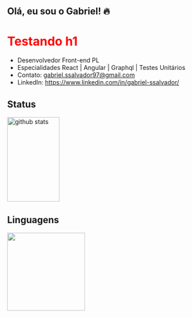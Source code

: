 ## Olá, eu sou o Gabriel! 🔥
<h1 style="color:red">Testando h1</h1>

- Desenvolvedor Front-end PL
- Especialidades React | Angular | Graphql | Testes Unitários
- Contato: gabriel.ssalvador97@gmail.com
- LinkedIn: https://www.linkedin.com/in/gabriel-ssalvador/

## Status

<img width="49%" height="195px" src="https://github-readme-stats.vercel.app/api?username=gabrielss97&show_icons=true&count_private=true&hide_border=true&title_color=00bfbf&icon_color=00bfbf&text_color=c9d1d9&bg_color=0d1117" alt="github stats" /> 

## Linguagens

<div>
  <a href="https://github.com/gabrielss97"></a>
  <img
    height="180em"
    src="https://github-readme-stats.vercel.app/api/top-langs/?username=gabrielss97&layout=compact&langs_count=7&theme=merko"
  />
</div>
